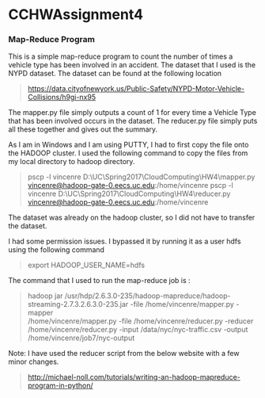 # CCHWAssignment4

### Map-Reduce Program

This is a simple map-reduce program to count the number of times a vehicle type has been involved in an accident.
The dataset that I used is the NYPD dataset. The dataset can be found at the following location

> https://data.cityofnewyork.us/Public-Safety/NYPD-Motor-Vehicle-Collisions/h9gi-nx95

The mapper.py file simply outputs a count of 1 for every time a Vehicle Type that has been involved occurs in the dataset.
The reducer.py file simply puts all these together and gives out the summary.

As I am in Windows and I am using PUTTY, I had to first copy the file onto the HADOOP cluster. I used the following command to copy the files from my local directory to hadoop directory.

> pscp -l vincenre D:\UC\Spring2017\CloudComputing\HW4\mapper.py vincenre@hadoop-gate-0.eecs.uc.edu:/home/vincenre
> pscp -l vincenre D:\UC\Spring2017\CloudComputing\HW4\reducer.py vincenre@hadoop-gate-0.eecs.uc.edu:/home/vincenre

The dataset was already on the hadoop cluster, so I did not have to transfer the dataset.

I had some permission issues. I bypassed it by running it as a user hdfs using the following command

> export HADOOP_USER_NAME=hdfs

The command that I used to run the map-reduce job is :

> hadoop jar /usr/hdp/2.6.3.0-235/hadoop-mapreduce/hadoop-streaming-2.7.3.2.6.3.0-235.jar  -file /home/vincenre/mapper.py -mapper  
> /home/vincenre/mapper.py -file /home/vincenre/reducer.py -reducer /home/vincenre/reducer.py  -input /data/nyc/nyc-traffic.csv -output 
> /home/vincenre/job7/nyc-output

Note: I have used the reducer script from the below website with a few minor changes.

> http://michael-noll.com/tutorials/writing-an-hadoop-mapreduce-program-in-python/
